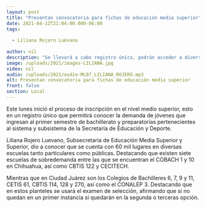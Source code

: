 ```yaml
---
layout: post
title: "Presentan convocatoria para fichas de educación media superior"
date: 2021-04-12T21:04:00.000-06:00
tags:
  
  - Liliana Rojero Luévano
  
author: nil
description: "Se llevará a cabo registro único, podrán acceder a diversos planteles escolares."
image: /uploads/2021/images-LILIANA.jpg
video: nil
audio: /uploads/2021/audio-ML07_LILIANA_ROJERO.mp3
alt: Presentan convocatoria para fichas de educación media superior
front: false
section: Local
---
```


Este lunes inició el proceso de inscripción en el nivel medio superior, esto en un registro único que permitirá conocer la demanda de jóvenes que ingresan al primer semestre de bachillerato y preparatorias pertenecientes al sistema y subsistema de la Secretaría de Educación y Deporte.

Liliana Rojero Luevano, Subsecretaria de Educación Media Superior y Superior, dio a conocer que se cuenta con 60 mil lugares en diversas escuelas tanto particulares como públicas. Destacando que existen siete escuelas de sobredemanda entre las que se encuentran el COBACH 1 y 10 en Chihuahua, así como CBTIS 122 y CECITECH.

Mientras que en Ciudad Juárez son los Colegios de Bachilleres 6, 7, 9 y 11, CETIS 61, CBTIS 114, 128 y 270, así como el CONALEP 3. Destacando que en estos planteles se usará el examen de selección, afirmando que si no quedan en un primer instancia si quedarán en la segunda o terceras opción.
